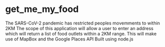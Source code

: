 # get_me_my_food

The SARS-CoV-2 pandemic has restricted peoples movemments to within 2KM
The scope of this application will allow a user to enter an address which will return a list of food outlets within a 
2KM range. 
This will make use of MapBox and the Google Places API
Built using node.js